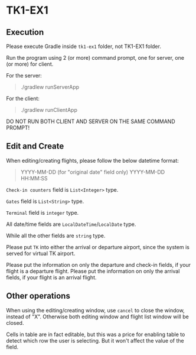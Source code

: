 # TK1-EX1
Execution
-------------------------
Please execute Gradle inside `tk1-ex1` folder, not TK1-EX1 folder.

Run the program using 2 (or more) command prompt, one for server, one (or more) for client.

For the server:
> ./gradlew runServerApp

For the client:
> ./gradlew runClientApp

DO NOT RUN BOTH CLIENT AND SERVER ON THE SAME COMMAND PROMPT!


Edit and Create
-------------------------
When editing/creating flights, please follow the below datetime format:
> YYYY-MM-DD (for "original date" field only)
> YYYY-MM-DD HH:MM:SS

`Check-in counters` field is `List<Integer>` type.

`Gates` field is `List<String>` type.

`Terminal` field is `integer` type.

All date/time fields are `LocalDateTime`/`LocalDate` type.

While all the other fields are `string` type.

Please put `TK` into either the arrival or departure airport, since the system is served for virtual TK airport.

Please put the information on only the departure and check-in fields, if your flight is a departure flight.
Please put the information on only the arrival fields, if your flight is an arrival flight.

Other operations
-------------------------
When using the editing/creating window, use `cancel` to close the window, instead of "X".
Otherwise both editing window and flight list window will be closed.

Cells in table are in fact editable, but this was a price for enabling table to detect which row the user is selecting.
But it won't affect the value of the field.
